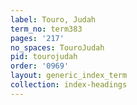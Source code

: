 ```yaml
---
label: Touro, Judah
term_no: term383
pages: '217'
no_spaces: TouroJudah
pid: tourojudah
order: '0969'
layout: generic_index_term
collection: index-headings
---
```

